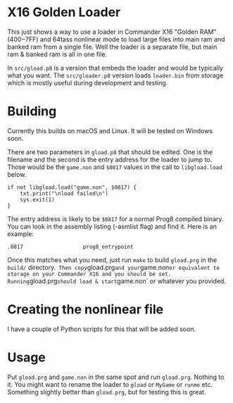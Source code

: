 # X16 Golden Loader

This just shows a way to use a loader in Commander X16 "Golden RAM" ($400-$7FF)
and 64tass nonlinear mode to load large files into main ram and banked ram from
a single file.  Well the loader is a separate file, but main ram & banked ram
is all in one file.

In `src/gload.p8` is a version that embeds the loader and would be typically
what you want.  The `src/gloader.p8` version loads `loader.bin` from storage
which is mostly useful during development and testing.

# Building

Currently this builds on macOS and Linux. It will be tested on Windows soon.

There are two parameters in `gload.p8` that should be edited.  One is the filename
and the second is the entry address for the loader to jump to. Those would be the
`game.non` and `$0817` values in the call to `libgload.load` below.

```prog8
if not libgload.load("game.non", $0817) {
    txt.print("\nload failed\n")
    sys.exit(1)
}
```

The entry address is likely to be `$0817` for a normal Prog8 compiled binary. You
can look in the assembly listing (-asmlist flag) and find it.
Here is an example:

```
.0817                   prog8_entrypoint
```

Once this matches what you need, just run `make` to build `gload.prg` in the `build/`
directory.`  Then copy `gload.prg` and your `game.non` or equivalent to storage on
your Commander X16 and you should be set.  Running `gload.prg` should load & start
`game.non` or whatever you provided.

# Creating the nonlinear file

I have a couple of Python scripts for this that will be added soon.


# Usage

Put `gload.prg` and `game.non` in the same spot and run `gload.prg`.  Nothing to it.
You might want to rename the loader to `gload` or `MyGame` or `runme` etc.  Something
slightly better than `gload.prg`, but for testing this is great.


